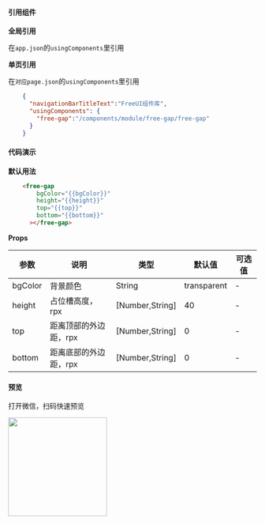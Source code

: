 #### 引用组件

**全局引用**

在`app.json`的`usingComponents`里引用

**单页引用**

在`对应page.json`的`usingComponents`里引用
```json
	{
	  "navigationBarTitleText":"FreeUI组件库",
	  "usingComponents": {
		"free-gap":"/components/module/free-gap/free-gap"
	  }
	}
```

#### 代码演示

**默认用法**

```html
	<free-gap
	    bgColor="{{bgColor}}"
	    height="{{height}}"
	    top="{{top}}"
	    bottom="{{bottom}}"
	  ></free-gap>
```

**Props**

| 参数     | 说明                                                   | 类型          | 默认值      | 可选值 |
| -------- | ------------------------------------------------------ | ------------- | ----------- | ------ |
| bgColor   | 背景颜色                                               | String        | transparent      | -      |
| height   | 占位槽高度，rpx                                               | [Number,String]        | 40      | -      |
| top   | 距离顶部的外边距，rpx                                               | [Number,String]        | 0      | -      |
| bottom   | 距离底部的外边距，rpx                                               | [Number,String]        | 0      | -      |
            

#### 预览

打开微信，扫码快速预览

<div align="left"><image src="https://z3.ax1x.com/2021/06/01/2nN0yt.jpg" width="200" height="200"> </image></div>
